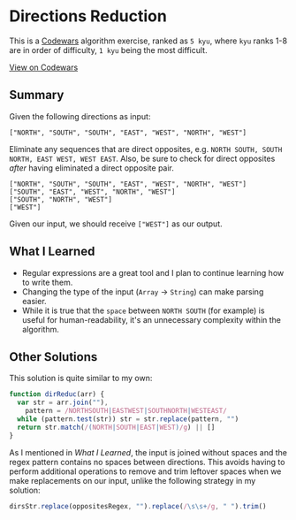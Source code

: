 # Directions Reduction

This is a [Codewars](https://codewars.com) algorithm exercise, ranked as `5 kyu`, where `kyu` ranks 1-8 are in order of difficulty, `1 kyu` being the most difficult.

[View on Codewars](https://codewars.com/kata/550f22f4d758534c1100025a)

## Summary

Given the following directions as input:

```
["NORTH", "SOUTH", "SOUTH", "EAST", "WEST", "NORTH", "WEST"]
```

Eliminate any sequences that are direct opposites, e.g. `NORTH SOUTH, SOUTH NORTH, EAST WEST, WEST EAST`. Also, be sure to check for direct opposites _after_ having eliminated a direct opposite pair.

```
["NORTH", "SOUTH", "SOUTH", "EAST", "WEST", "NORTH", "WEST"]
["SOUTH", "EAST", "WEST", "NORTH", "WEST"]
["SOUTH", "NORTH", "WEST"]
["WEST"]
```

Given our input, we should receive `["WEST"]` as our output.

## What I Learned

- Regular expressions are a great tool and I plan to continue learning how to write them.
- Changing the type of the input (`Array` -> `String`) can make parsing easier.
- While it is true that the `space` between `NORTH SOUTH` (for example) is useful for human-readability, it's an unnecessary complexity within the algorithm.

## Other Solutions

This solution is quite similar to my own:

```js
function dirReduc(arr) {
  var str = arr.join(""),
    pattern = /NORTHSOUTH|EASTWEST|SOUTHNORTH|WESTEAST/
  while (pattern.test(str)) str = str.replace(pattern, "")
  return str.match(/(NORTH|SOUTH|EAST|WEST)/g) || []
}
```

As I mentioned in _What I Learned_, the input is joined without spaces and the regex pattern contains no spaces between directions. This avoids having to perform additional operations to remove and trim leftover spaces when we make replacements on our input, unlike the following strategy in my solution:

```js
dirsStr.replace(oppositesRegex, "").replace(/\s\s+/g, " ").trim()
```

